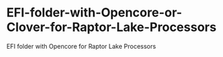 # EFI-folder-with-Opencore-or-Clover-for-Raptor-Lake-Processors
EFI folder with Opencore for Raptor Lake Processors
